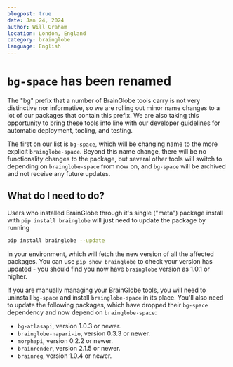 ```yaml
---
blogpost: true
date: Jan 24, 2024
author: Will Graham
location: London, England
category: brainglobe
language: English
---
```


# `bg-space` has been renamed

The "bg" prefix that a number of BrainGlobe tools carry is not very distinctive nor informative, so we are rolling out minor name changes to a lot of our packages that contain this prefix.
We are also taking this opportunity to bring these tools into line with our developer guidelines for automatic deployment, tooling, and testing.

The first on our list is `bg-space`, which will be changing name to the more explicit `brainglobe-space`.
Beyond this name change, there will be no functionality changes to the package, but several other tools will switch to depending on `brainglobe-space` from now on, and `bg-space` will be archived and not receive any future updates.

## What do I need to do?

Users who installed BrainGlobe through it's single ("meta") package install with `pip install brainglobe` will just need to update the package by running

```bash
pip install brainglobe --update
```

in your environment, which will fetch the new version of all the affected packages.
You can use `pip show brainglobe` to check your version has updated - you should find you now have `brainglobe` version as 1.0.1 or higher.

If you are manually managing your BrainGlobe tools, you will need to uninstall `bg-space` and install `brainglobe-space` in its place.
You'll also need to update the following packages, which have dropped their `bg-space` dependency and now depend on `brainglobe-space`:

- `bg-atlasapi`, version 1.0.3 or newer.
- `brainglobe-napari-io`, version 0.3.3 or newer.
- `morphapi`, version 0.2.2 or newer.
- `brainrender`, version 2.1.5 or newer.
- `brainreg`, version 1.0.4 or newer.
